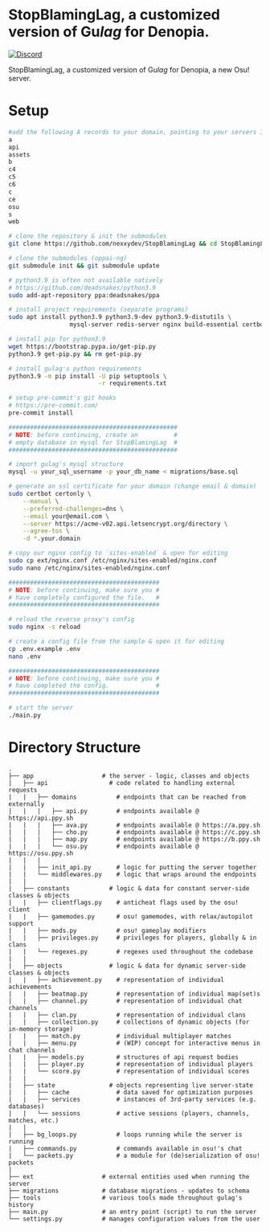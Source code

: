 # StopBlamingLag, a customized version of Gu*lag* for Denopia.
[![Discord](https://discordapp.com/api/guilds/896323275662176267/widget.png?style=shield)](https://discord.gg/tukB8TZ42V)

StopBlamingLag, a customized version of Gu*lag* for Denopia, a new Osu! server.

# Setup
```sh
#add the following A records to your domain, pointing to your servers IP:
a
api
assets
b
c4
c5
c6
c
ce
osu
s
web

# clone the repository & init the submodules
git clone https://github.com/nexxydev/StopBlamingLag && cd StopBlamingLag

# clone the submodules (oppai-ng)
git submodule init && git submodule update

# python3.9 is often not available natively
# https://github.com/deadsnakes/python3.9
sudo add-apt-repository ppa:deadsnakes/ppa

# install project requirements (separate programs)
sudo apt install python3.9 python3.9-dev python3.9-distutils \
                 mysql-server redis-server nginx build-essential certbot

# install pip for python3.9
wget https://bootstrap.pypa.io/get-pip.py
python3.9 get-pip.py && rm get-pip.py

# install gulag's python requirements
python3.9 -m pip install -U pip setuptools \
                         -r requirements.txt

# setup pre-commit's git hooks
# https://pre-commit.com/
pre-commit install

###############################################
# NOTE: before continuing, create an          #
# empty database in mysql for StopBlamingLag  #
###############################################

# import gulag's mysql structure
mysql -u your_sql_username -p your_db_name < migrations/base.sql

# generate an ssl certificate for your domain (change email & domain)
sudo certbot certonly \
    --manual \
    --preferred-challenges=dns \
    --email your@email.com \
    --server https://acme-v02.api.letsencrypt.org/directory \
    --agree-tos \
    -d *.your.domain

# copy our nginx config to `sites-enabled` & open for editing
sudo cp ext/nginx.conf /etc/nginx/sites-enabled/nginx.conf
sudo nano /etc/nginx/sites-enabled/nginx.conf

##########################################
# NOTE: before continuing, make sure you #
# have completely configured the file.   #
##########################################

# reload the reverse proxy's config
sudo nginx -s reload

# create a config file from the sample & open it for editing
cp .env.example .env
nano .env

##########################################
# NOTE: before continuing, make sure you #
# have completed the config.             #
##########################################

# start the server
./main.py
```

# Directory Structure
    .
    ├── app                   # the server - logic, classes and objects
    |   ├── api                 # code related to handling external requests
    |   |   ├── domains           # endpoints that can be reached from externally
    |   |   |   ├── api.py        # endpoints available @ https://api.ppy.sh
    |   |   |   ├── ava.py        # endpoints available @ https://a.ppy.sh
    |   |   |   ├── cho.py        # endpoints available @ https://c.ppy.sh
    |   |   |   ├── map.py        # endpoints available @ https://b.ppy.sh
    |   |   |   └── osu.py        # endpoints available @ https://osu.ppy.sh
    |   |   |
    |   |   ├── init_api.py       # logic for putting the server together
    |   |   └── middlewares.py    # logic that wraps around the endpoints
    |   |
    |   ├── constants           # logic & data for constant server-side classes & objects
    |   |   ├── clientflags.py    # anticheat flags used by the osu! client
    |   |   ├── gamemodes.py      # osu! gamemodes, with relax/autopilot support
    |   |   ├── mods.py           # osu! gameplay modifiers
    |   |   ├── privileges.py     # privileges for players, globally & in clans
    |   |   └── regexes.py        # regexes used throughout the codebase
    |   |
    |   ├── objects             # logic & data for dynamic server-side classes & objects
    |   |   ├── achievement.py    # representation of individual achievements
    |   |   ├── beatmap.py        # representation of individual map(set)s
    |   |   ├── channel.py        # representation of individual chat channels
    |   |   ├── clan.py           # representation of individual clans
    |   |   ├── collection.py     # collections of dynamic objects (for in-memory storage)
    |   |   ├── match.py          # individual multiplayer matches
    |   |   ├── menu.py           # (WIP) concept for interactive menus in chat channels
    |   |   ├── models.py         # structures of api request bodies
    |   |   ├── player.py         # representation of individual players
    |   |   └── score.py          # representation of individual scores
    |   |
    |   ├── state               # objects representing live server-state
    |   |   ├── cache             # data saved for optimization purposes
    |   |   ├── services          # instances of 3rd-party services (e.g. databases)
    |   |   └── sessions          # active sessions (players, channels, matches, etc.)
    |   |
    |   ├── bg_loops.py           # loops running while the server is running
    |   ├── commands.py           # commands available in osu!'s chat
    |   └── packets.py            # a module for (de)serialization of osu! packets
    |
    ├── ext                   # external entities used when running the server
    ├── migrations            # database migrations - updates to schema
    ├── tools                 # various tools made throughout gulag's history
    ├── main.py               # an entry point (script) to run the server
    └── settings.py           # manages configuration values from the user
